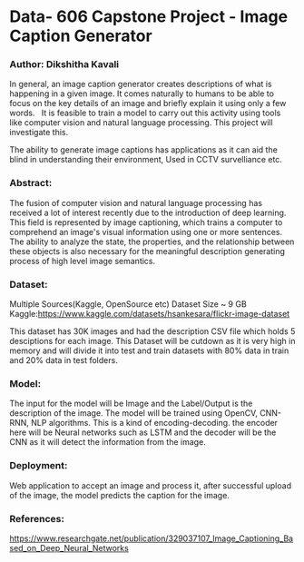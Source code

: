 # Data- 606 Capstone Project - Image Caption Generator
### Author: Dikshitha Kavali


In general, an image caption generator creates descriptions of what is happening in a given image. It comes naturally to humans to be able to focus on the key details of an image and briefly explain it using only a few words.   It is feasible to train a model to carry out this activity using tools like computer vision and natural language processing. This project will investigate this.

The ability to generate image captions has applications as it can aid the blind in understanding their environment, Used in CCTV survelliance etc.


### Abstract:

The fusion of computer vision and natural language processing has received a lot of interest recently due to the introduction of deep learning. This field is represented by image captioning, which trains a computer to comprehend an image's visual information using one or more sentences. The ability to analyze the state, the properties, and the relationship between these objects is also necessary for the meaningful description generating process of high level image semantics. 


### Dataset:

Multiple Sources(Kaggle, OpenSource etc) Dataset Size ~ 9 GB
Kaggle:https://www.kaggle.com/datasets/hsankesara/flickr-image-dataset

This dataset has 30K images and had the description CSV file which holds 5 desciptions for each image. This Dataset will be cutdown as it is very high in memory and will divide it into test and train datasets with 80% data in train and 20% data in test folders.

### Model:

The input for the model will be Image and the Label/Output is the description of the image. The model will be trained using OpenCV, CNN-RNN, NLP algorithms. This is a kind of encoding-decoding. the encoder here will be Neural networks such as LSTM and the decoder will be the CNN as it will detect the information from the image. 

### Deployment:

Web application to accept an image and process it, after successful upload of the image, the model predicts the caption for the image.

### References:

https://www.researchgate.net/publication/329037107_Image_Captioning_Based_on_Deep_Neural_Networks







